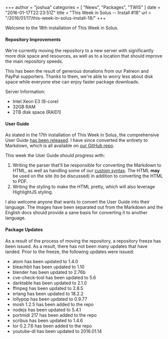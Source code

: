 +++
author = "joshua"
categories = [
"News",
"Packages",
"TWIS"
]
date =  "2016-01-17T22:23:51Z"
title = "This Week in Solus -- Install #18"
url = "/2016/01/17/this-week-in-solus-install-18/"
+++ 

Welcome to the 18th installation of This Week in Solus. 

#### Repository Improvements

We're currently moving the repository to a new server with significantly more disk space and resources, as well as to a location that should improve the main repository speeds.

This has been the result of generous donations from our Patreon and PayPal supporters. Thanks to them, we're able to worry less about disk space while everyone else can enjoy faster package downloads.

Server Information:

- Intel Xeon E3 (8-core)
- 32GB RAM
- 2TB disk space (RAID1)

#### User Guide

As stated in the 17th installation of This Week in Solus, the comprehensive User Guide [has been released](https://drive.google.com/file/d/0B5Ymf8oYXx-PWTVJR0pmM3daZUE/view?usp=sharing). 
I have since converted the entirety to Markdown, which is all available on [our GitHub repo](https://github.com/solus-project/user-guide).

This week the User Guide should progress with:

1. Writing the parser that'll be responsible for converting the Markdown to HTML, as well as handling some of our [custom syntax](https://github.com/solus-project/user-guide/blob/master/Custom-Syntax.md). The HTML **may** be used on the 
site (to be discussed) in addition to converting the HTML to PDF.
2. Writing the styling to make the HTML pretty, which will also leverage HighlightJS styling.

I also welcome anyone that wants to convert the User Guide into their language. The images have been separated out from the Markdown and the English docs should provide a sane basis for converting it to another language.

#### Package Updates

As a result of the process of moving the repository, a repository freeze has been issued. As a result, there has not been many updates that have landed. Prior to the freeze, the following updates were issued:

- atom has been updated to 1.4.0
- bleachbit has been updated to 1.10
- blender has been updated to 2.76b
- cve-check-tool has been updated to 5.6
- darktable has been updated to 2.1.0
- ffmpeg has been updated to 2.8.5
- erlang has been updated to 18.2.2
- lollypop has been updated to 0.9.77
- mosh 1.2.5 has been added to the repo
- nodejs has been updated to 5.4.1
- portmidi 217 has been added to the repo
- scribus has been updated to 1.4.6
- tor 0.2.7.6 has been added to the repo
- youtube-dl has been updated to 2016.01.14

          
